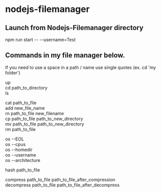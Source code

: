 # nodejs-filemanager

## Launch from Nodejs-Filemanager directory

npm run start -- --username=Test

## Commands in my file manager below.  
If you need to use a space in a path / name use single quotes (ex. cd 'my folder')

up  
cd path_to_directory  
ls  

cat path_to_file  
add new_file_name  
rn path_to_file new_filename  
cp path_to_file path_to_new_directory  
mv path_to_file path_to_new_directory  
rm path_to_file  

os --EOL  
os --cpus  
os --homedir  
os --username  
os --architecture  

hash path_to_file  

compress path_to_file path_to_file_after_compression  
decompress path_to_file path_to_file_after_decompress  
